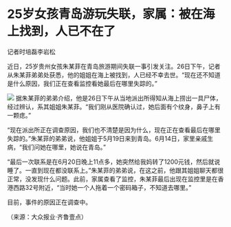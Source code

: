 

# 25岁女孩青岛游玩失联，家属：被在海上找到，人已不在了

记者时培磊李岩松

近日，25岁贵州女孩朱某菲在青岛旅游期间失联一事引发关注。26日下午，记者从朱某菲弟弟处获悉，他的姐姐在海上被找到，人已经不幸去世。“现在还不知道是什么原因，我们正在查看监控看她最后在哪里失踪的。”

![](https://inews.gtimg.com/om_bt/ONqPanVpt-KVeyQXjZo6pSToajDwTkc7O8BLTV3yMFjPoAA/1000)
据朱某菲的弟弟介绍，他是26日下午从当地派出所得知从海上捞出一具尸体，经过辨认，系其姐姐朱某菲。“我们刚从医院确认过，她后面有个纹身，鼻子上有一颗痣。”

“现在派出所正在调查原因，我们也不清楚是因为什么，现在正在查看最后在哪里失踪的。”朱某菲的弟弟说，他姐姐于5月19日来到青岛。6月14日，家里亲戚生病，“我们问她在哪里，她说在青岛。”

“最后一次联系是在6月20日晚上11点多，她突然给我妈转了1200元钱，然后就说睡了。一直到现在都没联系上。”朱某菲的弟弟说，在这之前，他跟其姐姐聊天都很正常，没发现什么问题。此前，家属查看了监控，朱某菲最后出现在监控里是在香港西路32号附近，“当时她一个人拖着一个密码箱子，不知道去哪里。”

目前，事件的原因正在调查中。

（来源：大众报业·齐鲁壹点）


